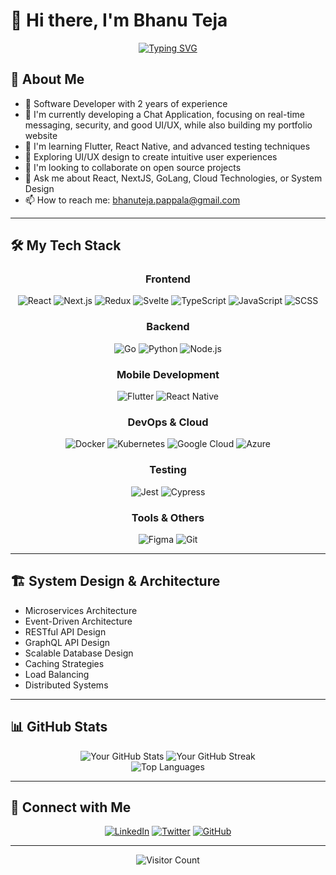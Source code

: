 <!-- <div align="center">
  <table>
    <tr>
      <td>
        <div style="
          background: linear-gradient(135deg, #a8edea 0%, #fed6e3 100%);
          padding: 30px;
          border-radius: 20px;
          box-shadow: 0 10px 20px rgba(0, 0, 0, 0.1);
          max-width: 800px;
          margin: auto;
          transition: all 0.3s ease;
          ">
          <h1 style="
            color: #2c3e50;
            font-size: 3em;
            margin: 0;
            text-shadow: 1px 1px 2px rgba(0,0,0,0.1);
            font-weight: 700;
            letter-spacing: -1px;
            ">Bhanu Teja</h1>
          <p style="
            color: #34495e;
            font-size: 1.5em;
            margin: 15px 0 0;
            font-weight: 400;
            letter-spacing: 0.5px;
            line-height: 1.4;
            ">Software Developer</p>
        </div>
      </td>
    </tr>
  </table>
</div>
-->
# 👋 Hi there, I'm Bhanu Teja

<div align="center">
  
[![Typing SVG](https://readme-typing-svg.demolab.com?font=Fira+Code&pause=1000&color=6DD5FA&center=true&vCenter=true&width=450&lines=Software+Developer;UI%2FUX+Learner)](https://git.io/typing-svg)

</div>

## 💫 About Me

- 🚀 Software Developer with 2 years of experience
- 🔭 I'm currently developing a Chat Application, focusing on real-time messaging, security, and good UI/UX, while also building my portfolio website
- 🌱 I'm learning Flutter, React Native, and advanced testing techniques
- 🎨 Exploring UI/UX design to create intuitive user experiences
- 👯 I'm looking to collaborate on open source projects
- 💬 Ask me about React, NextJS, GoLang, Cloud Technologies, or System Design
- 📫 How to reach me: [bhanuteja.pappala@gmail.com](mailto:bhanuteja.pappala@gmail.com)

---

## 🛠️ My Tech Stack

<div align="center">

### Frontend
![React](https://img.shields.io/badge/-React-61DAFB?style=for-the-badge&logo=react&logoColor=black)
![Next.js](https://img.shields.io/badge/-Next.js-000000?style=for-the-badge&logo=next.js&logoColor=white)
![Redux](https://img.shields.io/badge/-Redux-764ABC?style=for-the-badge&logo=redux&logoColor=white)
![Svelte](https://img.shields.io/badge/-Svelte-FF3E00?style=for-the-badge&logo=svelte&logoColor=white)
![TypeScript](https://img.shields.io/badge/-TypeScript-3178C6?style=for-the-badge&logo=typescript&logoColor=white)
![JavaScript](https://img.shields.io/badge/-JavaScript-F7DF1E?style=for-the-badge&logo=javascript&logoColor=black)
![SCSS](https://img.shields.io/badge/-SCSS-CC6699?style=for-the-badge&logo=sass&logoColor=white)

### Backend
![Go](https://img.shields.io/badge/-Go-00ADD8?style=for-the-badge&logo=go&logoColor=white)
![Python](https://img.shields.io/badge/-Python-3776AB?style=for-the-badge&logo=python&logoColor=white)
![Node.js](https://img.shields.io/badge/-Node.js-339933?style=for-the-badge&logo=node.js&logoColor=white)

### Mobile Development
![Flutter](https://img.shields.io/badge/-Flutter-02569B?style=for-the-badge&logo=flutter&logoColor=white)
![React Native](https://img.shields.io/badge/-React_Native-61DAFB?style=for-the-badge&logo=react&logoColor=black)

### DevOps & Cloud
![Docker](https://img.shields.io/badge/-Docker-2496ED?style=for-the-badge&logo=docker&logoColor=white)
![Kubernetes](https://img.shields.io/badge/-Kubernetes-326CE5?style=for-the-badge&logo=kubernetes&logoColor=white)
![Google Cloud](https://img.shields.io/badge/-Google_Cloud-4285F4?style=for-the-badge&logo=google-cloud&logoColor=white)
![Azure](https://img.shields.io/badge/-Azure-0089D6?style=for-the-badge&logo=microsoft-azure&logoColor=white)

### Testing
![Jest](https://img.shields.io/badge/-Jest-C21325?style=for-the-badge&logo=jest&logoColor=white)
![Cypress](https://img.shields.io/badge/-Cypress-17202C?style=for-the-badge&logo=cypress&logoColor=white)

### Tools & Others
![Figma](https://img.shields.io/badge/-Figma-F24E1E?style=for-the-badge&logo=figma&logoColor=white)
![Git](https://img.shields.io/badge/-Git-F05032?style=for-the-badge&logo=git&logoColor=white)

</div>

---

## 🏗️ System Design & Architecture

- Microservices Architecture
- Event-Driven Architecture
- RESTful API Design
- GraphQL API Design
- Scalable Database Design
- Caching Strategies
- Load Balancing
- Distributed Systems

---

## 📊 GitHub Stats

<div align="center">
  <img src="https://github-readme-stats.vercel.app/api?username=banu-teja&show_icons=true&theme=radical" alt="Your GitHub Stats" />
  <img src="https://github-readme-streak-stats.herokuapp.com/?user=banu-teja&theme=radical" alt="Your GitHub Streak" />
</div>

<div align="center">
  <img src="https://github-readme-stats.vercel.app/api/top-langs/?username=banu-teja&layout=compact&theme=radical" alt="Top Languages" />
</div>

---


## 🤝 Connect with Me

<div align="center">
  
[![LinkedIn](https://img.shields.io/badge/LinkedIn-0077B5?style=for-the-badge&logo=linkedin&logoColor=white)](https://www.linkedin.com/in/bhanutejap/)
[![Twitter](https://img.shields.io/badge/Twitter-1DA1F2?style=for-the-badge&logo=twitter&logoColor=white)](https://twitter.com/bhanuteja_naidu)
[![GitHub](https://img.shields.io/badge/GitHub-100000?style=for-the-badge&logo=github&logoColor=white)](https://github.com/banu-teja)
<!-- [![Portfolio](https://img.shields.io/badge/Portfolio-FF5722?style=for-the-badge&logo=google-chrome&logoColor=white)](https://yourportfolio.com) -->

</div>

---


<div align="center">
  
  ![Visitor Count](https://profile-counter.glitch.me/banu-teja/count.svg)
    
</div>
